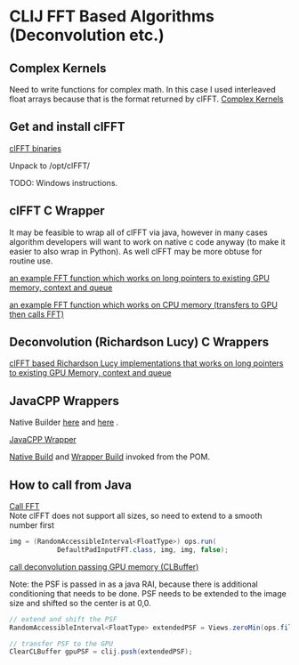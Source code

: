 # CLIJ FFT Based Algorithms (Deconvolution etc.)

## Complex Kernels

Need to write functions for complex math.  In this case I used interleaved float arrays because that is the format returned by clFFT.  [Complex Kernels](https://github.com/imagej/ops-experiments/blob/master/ops-experiments-opencl/native/opencldeconv/opencldeconv.cpp#L31)

## Get and install clFFT  
 [clFFT binaries](https://github.com/clMathLibraries/clFFT/releases) 

 Unpack to /opt/clFFT/

 TODO: Windows instructions.

## clFFT C Wrapper

It may be feasible to wrap all of clFFT via java, however in many cases algorithm developers will want to work on native c code anyway (to make it easier to also wrap in Python).  As well clFFT may be more obtuse for routine use. 

[an example FFT function which works on long pointers to existing GPU memory, context and queue ](https://github.com/imagej/ops-experiments/blob/master/ops-experiments-opencl/native/opencldeconv/opencldeconv.cpp#L127)

[an example FFT function which works on CPU memory (transfers to GPU then calls FFT)](https://github.com/imagej/ops-experiments/blob/master/ops-experiments-opencl/native/opencldeconv/opencldeconv.cpp#L209)

## Deconvolution (Richardson Lucy) C Wrappers

[clFFT based Richardson Lucy implementations that works on long pointers to existing GPU Memory, context and queue](https://github.com/imagej/ops-experiments/blob/master/ops-experiments-opencl/native/opencldeconv/opencldeconv.cpp#L209)

## JavaCPP Wrappers
Native Builder [here](https://github.com/imagej/ops-experiments/blob/master/ops-experiments-opencl/native/cppbuild.sh) and [here](https://github.com/imagej/ops-experiments/blob/master/ops-experiments-opencl/native/opencldeconv/cppbuild.sh) .
  
[JavaCPP Wrapper](https://github.com/imagej/ops-experiments/blob/master/ops-experiments-opencl/src/main/java/net/imagej/ops/experiments/filter/deconvolve/OpenCLWrapper.java)  

[Native Build](https://github.com/imagej/ops-experiments/blob/master/ops-experiments-opencl/pom.xml#L99) and [Wrapper Build](https://github.com/imagej/ops-experiments/blob/master/ops-experiments-opencl/pom.xml#L153) invoked from the POM. 

## How to call from Java  
[Call FFT](https://github.com/imagej/ops-experiments/blob/master/ops-experiments-opencl/src/main/java/net/imagej/ops/experiments/filter/deconvolve/OpenCLFFTUtility.java#L25)  
Note clFFT does not support all sizes, so need to extend to a smooth number first  
```java
img = (RandomAccessibleInterval<FloatType>) ops.run(
			DefaultPadInputFFT.class, img, img, false);
```  
[call deconvolution passing GPU memory (CLBuffer)](https://github.com/imagej/ops-experiments/blob/master/ops-experiments-opencl/src/main/java/net/imagej/ops/experiments/filter/deconvolve/OpenCLFFTUtility.java#L92)   

Note: the PSF is passed in as a java RAI, because there is additional conditioning that needs to be done.  PSF needs to be extended to the image size and shifted so the center is at 0,0.  

```java
// extend and shift the PSF
RandomAccessibleInterval<FloatType> extendedPSF = Views.zeroMin(ops.filter().padShiftFFTKernel(psf, new FinalDimensions(gpuImg.getDimensions())));

// transfer PSF to the GPU
ClearCLBuffer gpuPSF = clij.push(extendedPSF);
``` 